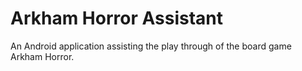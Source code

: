 # Arkham Horror Assistant
An Android application assisting the play through of the board game Arkham Horror.
